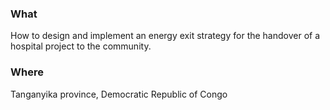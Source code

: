 ### What

How to design and implement an energy exit strategy for the handover of a hospital project to the community.

### Where

Tanganyika province, Democratic Republic of Congo 